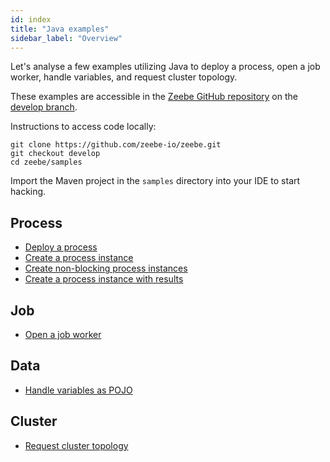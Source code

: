 ```yaml
---
id: index
title: "Java examples"
sidebar_label: "Overview"
---
```


Let's analyse a few examples utilizing Java to deploy a process, open a job worker, handle variables, and request cluster topology.

These examples are accessible in the [Zeebe GitHub repository](https://github.com/camunda-cloud/zeebe/) on the [develop branch](https://github.com/camunda-cloud/zeebe/tree/develop/samples).

Instructions to access code locally:

```
git clone https://github.com/zeebe-io/zeebe.git
git checkout develop
cd zeebe/samples
```

Import the Maven project in the `samples` directory into your IDE to start hacking.

## Process

- [Deploy a process](process-deploy.md)
- [Create a process instance](process-instance-create.md)
- [Create non-blocking process instances](process-instance-create-nonblocking.md)
- [Create a process instance with results](process-instance-create-with-result.md)

## Job

- [Open a job worker](job-worker-open.md)

## Data

- [Handle variables as POJO](data-pojo.md)

## Cluster

- [Request cluster topology](cluster-topology-request.md)
